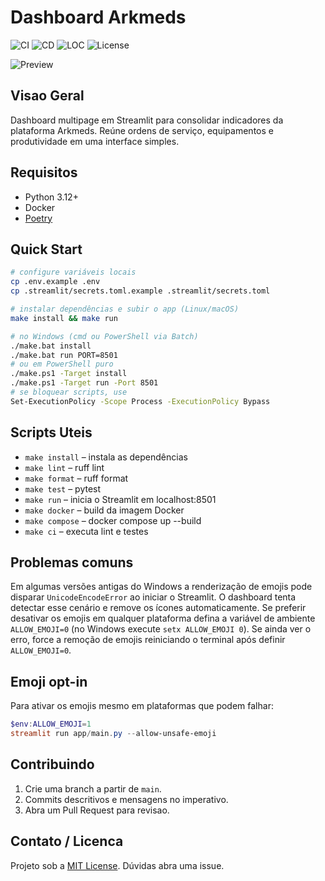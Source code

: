 # Dashboard Arkmeds

![CI](https://github.com/<OWNER>/<REPO>/actions/workflows/ci.yml/badge.svg)
![CD](https://github.com/<OWNER>/<REPO>/actions/workflows/cd.yml/badge.svg)
![LOC](https://img.shields.io/tokei/lines/github/<OWNER>/<REPO>)
![License](https://img.shields.io/github/license/<OWNER>/<REPO>)

![Preview](docs/home_page.png)

## Visao Geral

Dashboard multipage em Streamlit para consolidar indicadores da plataforma Arkmeds.
Reúne ordens de serviço, equipamentos e produtividade em uma interface simples.

## Requisitos

- Python 3.12+
- Docker
- [Poetry](https://python-poetry.org/docs/#installation)

## Quick Start

```bash
# configure variáveis locais
cp .env.example .env
cp .streamlit/secrets.toml.example .streamlit/secrets.toml

# instalar dependências e subir o app (Linux/macOS)
make install && make run

# no Windows (cmd ou PowerShell via Batch)
./make.bat install
./make.bat run PORT=8501
# ou em PowerShell puro
./make.ps1 -Target install
./make.ps1 -Target run -Port 8501
# se bloquear scripts, use
Set-ExecutionPolicy -Scope Process -ExecutionPolicy Bypass
```


## Scripts Uteis

- `make install` – instala as dependências
- `make lint` – ruff lint
- `make format` – ruff format
- `make test` – pytest
- `make run` – inicia o Streamlit em localhost:8501
- `make docker` – build da imagem Docker
- `make compose` – docker compose up --build
- `make ci` – executa lint e testes

## Problemas comuns

Em algumas versões antigas do Windows a renderização de emojis pode disparar
`UnicodeEncodeError` ao iniciar o Streamlit. O dashboard tenta detectar esse
cenário e remove os ícones automaticamente.
Se preferir desativar os emojis em qualquer plataforma defina a variável de
ambiente `ALLOW_EMOJI=0` (no Windows execute `setx ALLOW_EMOJI 0`).
Se ainda ver o erro, force a remoção de emojis reiniciando o terminal após
definir `ALLOW_EMOJI=0`.

## Emoji opt-in

Para ativar os emojis mesmo em plataformas que podem falhar:

```powershell
$env:ALLOW_EMOJI=1
streamlit run app/main.py --allow-unsafe-emoji
```

## Contribuindo

1. Crie uma branch a partir de `main`.
2. Commits descritivos e mensagens no imperativo.
3. Abra um Pull Request para revisao.

## Contato / Licenca

Projeto sob a [MIT License](LICENSE). Dúvidas abra uma issue.
